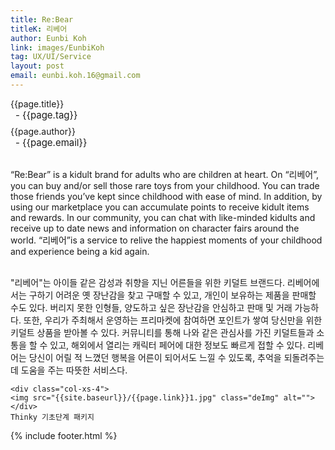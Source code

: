 ```yaml
---
title: Re:Bear
titleK: 리베어
author: Eunbi Koh
link: images/EunbiKoh
tag: UX/UI/Service
layout: post
email: eunbi.koh.16@gmail.com
---	
```


<div class="container">

<div class="deDep">
{{page.title}}<br>
<p style="font-size:15px; margin:0px; padding:0px 0px 0px 8px; margin:0px 0px 8px 0px;">- {{page.tag}}</p>
{{page.author}}<br>
<p style="font-size:15px; margin:0px; padding:0px 0px 0px 8px;">- {{page.email}}</p>
</div>

<br>

<div class="det lato">

<!--영문-->
“Re:Bear” is a kidult brand for adults who are children at heart.
On “리베어”, you can buy and/or sell those rare toys from your childhood. You can trade those friends you’ve kept since childhood with ease of mind. In addition, by using our marketplace you can accumulate points to receive kidult items and rewards. In our community, you can chat with like-minded kidults and receive up to date news and information on character fairs around the world. “리베어”is a service to relive the happiest moments of your childhood and experience being a kid again.


<!--영문-->

</div>


<div class="noto">
<!--국문-->

<br>
"리베어"는 아이들 같은 감성과 취향을 지닌 어른들을 위한 키덜트 브랜드다. 리베어에서는 구하기 어려운 옛 장난감을 찾고 구매할 수 있고, 개인이 보유하는 제품을 판매할 수도 있다. 버리지 못한 인형들, 양도하고 싶은 장난감을 안심하고 판매 및 거래 가능하다. 또한, 우리가 주최해서 운영하는 프리마켓에 참여하면 포인트가 쌓여 당신만을 위한 키덜트 상품을 받아볼 수 있다. 커뮤니티를 통해 나와 같은 관심사를 가진 키덜트들과 소통을 할 수 있고, 해외에서 열리는 캐릭터 페어에 대한 정보도 빠르게 접할 수 있다. 리베어는 당신이 어릴 적 느꼈던 행복을 어른이 되어서도 느낄 수 있도록, 추억을 되돌려주는데 도움을 주는 따뜻한 서비스다.

<!--국문-->

</div>

<div class="row noto">
	
	<div class="col-xs-4">
	<img src="{{site.baseurl}}/{{page.link}}1.jpg" class="deImg" alt=""></div>
	Thinky 기초단계 패키지
</div>

	

</div> 

{% include footer.html %}
